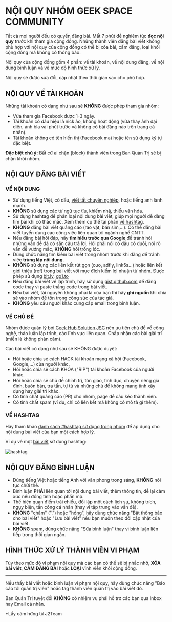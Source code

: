 
# NỘI QUY NHÓM GEEK SPACE COMMUNITY

Tất cả mọi người đều có quyền đăng bài. Mất 7 phút để nghiêm túc **đọc nội quy** trước khi tham gia cộng đồng. Những thành viên đăng bài viết không phù hợp với nội quy của cộng đồng có thể bị xóa bài, cấm đăng, loại khỏi cộng đồng mà không có thông báo.

Nội quy của cộng đồng gồm 4 phần: về tài khoản, về nội dung đăng, về nội dung bình luận và về mức độ hình thức xử lý.

Nội quy sẽ được sửa đổi, cập nhật theo thời gian sao cho phù hợp. 

## NỘI QUY VỀ TÀI KHOẢN

Những tài khoản có dạng như sau sẽ **KHÔNG** được phép tham gia nhóm:
- Vừa tham gia Facebook được 1-3 ngày.
- Tài khoản có dấu hiệu là nick ảo, không hoạt động (vừa thay ảnh đại diện, ảnh bìa vài phút trước và không có bài đăng nào trên trang cá nhân).
- Tài khoản không có tên hiển thị (Facebook ma) hoặc tên sử dụng ký tự đặc biệt.

**Đặc biệt chú ý:** Bất cứ ai chặn (block) thành viên trong Ban Quản Trị sẽ bị chặn khỏi nhóm.

## NỘI QUY ĐĂNG BÀI VIẾT

### VỀ NỘI DUNG
- Sử dụng tiếng Việt, có dấu, [viết tắt chuyên nghiệp](http://www.chuviettat.com/pages/view/quy-tac-tao-sinh-cvt.html), hoặc tiếng anh lành mạnh. 
- **KHÔNG** sử dụng các từ ngữ tục tĩu, khiếm nhã, thiếu văn hóa.
- Sử dụng hashtag để phân loại nội dung bài viết, giúp mọi người dễ dàng tìm bài khi có thắc mắc. Xem thêm cụ thể tại phần [về hashtag](#v%E1%BB%80-hashtag).
- **KHÔNG** đăng bài viết quảng cáo (rao vặt, bán sim,...). Có thể đăng bài viết tuyển dụng các công việc liên quan tới ngành nghề CNTT.
- Nếu đăng bài hỏi đáp, hãy **tìm hiểu trước qua Google** để tránh hỏi những vấn đề đã có sẵn câu trả lời. Hỏi phải nói có đầu có đuôi, nói rõ vấn đề vướng mắc, **KHÔNG** hỏi trống lóc.
- Dùng chức năng tìm kiếm bài viết trong nhóm trước khi đăng để tránh việc **trùng lặp nội dung**.
- **KHÔNG** sử dụng các liên kết rút gọn (ouo, adfly, link5s...) hoặc liên kết giới thiệu (ref) trong bài viết với mục đích kiếm lợi nhuận từ nhóm. Được phép sử dụng [bit.ly](https://bit.ly), [go1.to](https://go1.to)
- Nếu đăng bài viết về lập trình, hãy sử dụng [gist.github.com](https://gist.github.com/) để đăng code thay vì paste thẳng code trong bài viết.
- Nếu bài viết, tài nguyên không phải là của bạn thì hãy **ghi nguồn** khi chia sẻ vào nhóm để tôn trọng công sức của tác giả.
- **KHÔNG** yêu cầu người khác cung cấp email trong bình luận. 

### VỀ CHỦ ĐỀ

Nhóm được quản lý bởi [Geek Hub Solution JSC](https://www.google.com.vn/search?q=GeekHubSolution) nên ưu tiên chủ đề về công nghệ, thảo luận lập trình, các lĩnh vực liên quan. Chấp nhận các bài giải trí (miễn là không phản cảm).

Các bài viết có dạng như sau sẽ KHÔNG được duyệt:
- Hỏi hoặc chia sẻ cách HACK tài khoản mạng xã hội (Facebook, Google,...) của người khác.
- Hỏi hoặc chia sẻ cách KHÓA ("RIP") tài khoản Facebook của người khác.
- Hỏi hoặc chia sẻ chủ đề chính trị, tôn giáo, tình dục, chuyện riêng gia đình, buôn bán, tra tấn, tự tử và những chủ đề không mang tính xây dựng hay giải trí khác.
- Có tính chất quảng cáo (PR) cho nhóm, page để câu kéo thành viên.
- Có tính chất spam (ví dụ, chỉ có liên kết mà không có mô tả gì thêm).
  
### VỀ HASHTAG

Hãy tham khảo [danh sách #hashtag sử dụng trong nhóm](hashtags.md) để áp dụng cho nội dung bài viết của bạn một cách hợp lý.

Ví dụ về một [bài viết](https://www.facebook.com/groups/geekspacecommunity/posts/3389244147976246/) sử dụng hashtag:

![hashtag](https://i.imgur.com/CIIZODO.png)

## NỘI QUY ĐĂNG BÌNH LUẬN

- Dùng tiếng Việt hoặc tiếng Anh với văn phong trong sáng, **KHÔNG** nói tục chửi thề.
- Bình luận **PHẢI** liên quan tới nội dung bài viết, thêm thông tin, để lại cảm xúc nếu đồng tình hoặc phẩn mộ. 
- Thể hiện quan điểm trái chiều, đối lập một cách lịch sự, không trích, ngụy biện, tấn công cá nhân (thay vì tập trung vào vấn đề).
- **KHÔNG** "chấm" (".") hoặc "hóng", hãy dùng chức năng "Bật thông báo cho bài viết" hoặc "Lưu bài viết" nếu bạn muốn theo dõi cập nhật của bài viết.
- **KHÔNG** spam, dùng chức năng "Sửa bình luận" thay vì bình luận liên tiếp trong thời gian ngắn.

## HÌNH THỨC XỬ LÝ THÀNH VIÊN VI PHẠM

Tùy theo mức độ vi phạm nội quy mà các bạn có thể sẽ bị nhắc nhở, **XÓA bài viết**, **CẤM ĐĂNG BÀI** hoặc **LOẠI** vĩnh viễn khỏi cộng đồng.

---

Nếu thấy bài viết hoặc bình luận vi phạm nội quy, hãy dùng chức năng "Báo cáo tới quản trị viên" hoặc tag thành viên quản trị vào bài viết đó.

Ban Quản Trị tuyệt đối **KHÔNG** có nhiệm vụ phải hỗ trợ các bạn qua Inbox hay Email cá nhân.


*Lấy cảm hứng từ J2Team
